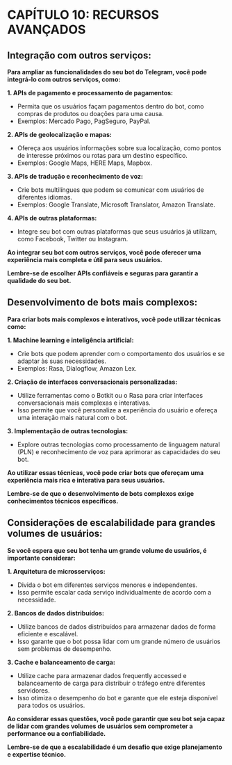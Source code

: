 # CAPÍTULO 10: RECURSOS AVANÇADOS
## Integração com outros serviços:
**Para ampliar as funcionalidades do seu bot do Telegram, você pode integrá-lo com outros serviços, como:**

**1. APIs de pagamento e processamento de pagamentos:**

* Permita que os usuários façam pagamentos dentro do bot, como compras de produtos ou doações para uma causa.
* Exemplos: Mercado Pago, PagSeguro, PayPal.

**2. APIs de geolocalização e mapas:**

* Ofereça aos usuários informações sobre sua localização, como pontos de interesse próximos ou rotas para um destino específico.
* Exemplos: Google Maps, HERE Maps, Mapbox.

**3. APIs de tradução e reconhecimento de voz:**

* Crie bots multilíngues que podem se comunicar com usuários de diferentes idiomas.
* Exemplos: Google Translate, Microsoft Translator, Amazon Translate.

**4. APIs de outras plataformas:**

* Integre seu bot com outras plataformas que seus usuários já utilizam, como Facebook, Twitter ou Instagram.

**Ao integrar seu bot com outros serviços, você pode oferecer uma experiência mais completa e útil para seus usuários.**

**Lembre-se de escolher APIs confiáveis e seguras para garantir a qualidade do seu bot.**

## Desenvolvimento de bots mais complexos:
**Para criar bots mais complexos e interativos, você pode utilizar técnicas como:**

**1. Machine learning e inteligência artificial:**

* Crie bots que podem aprender com o comportamento dos usuários e se adaptar às suas necessidades.
* Exemplos: Rasa, Dialogflow, Amazon Lex.

**2. Criação de interfaces conversacionais personalizadas:**

* Utilize ferramentas como o Botkit ou o Rasa para criar interfaces conversacionais mais complexas e interativas.
* Isso permite que você personalize a experiência do usuário e ofereça uma interação mais natural com o bot.

**3. Implementação de outras tecnologias:**

* Explore outras tecnologias como processamento de linguagem natural (PLN) e reconhecimento de voz para aprimorar as capacidades do seu bot.

**Ao utilizar essas técnicas, você pode criar bots que ofereçam uma experiência mais rica e interativa para seus usuários.**

**Lembre-se de que o desenvolvimento de bots complexos exige conhecimentos técnicos específicos.**

## Considerações de escalabilidade para grandes volumes de usuários:
**Se você espera que seu bot tenha um grande volume de usuários, é importante considerar:**

**1. Arquitetura de microsserviços:**

* Divida o bot em diferentes serviços menores e independentes.
* Isso permite escalar cada serviço individualmente de acordo com a necessidade.

**2. Bancos de dados distribuídos:**

* Utilize bancos de dados distribuídos para armazenar dados de forma eficiente e escalável.
* Isso garante que o bot possa lidar com um grande número de usuários sem problemas de desempenho.

**3. Cache e balanceamento de carga:**

* Utilize cache para armazenar dados frequently accessed e balanceamento de carga para distribuir o tráfego entre diferentes servidores.
* Isso otimiza o desempenho do bot e garante que ele esteja disponível para todos os usuários.

**Ao considerar essas questões, você pode garantir que seu bot seja capaz de lidar com grandes volumes de usuários sem comprometer a performance ou a confiabilidade.**

**Lembre-se de que a escalabilidade é um desafio que exige planejamento e expertise técnico.**

